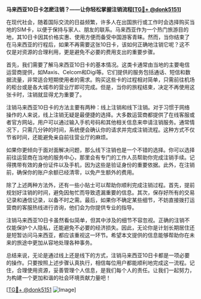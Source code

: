 **马来西亚10日卡怎麽注销？——让你轻松掌握注销流程[[TG💪+ @donk5151](https://t.me/s/donk5151)]**

在现代社会，随着国际交流的日益频繁，许多人在出国旅行或工作时会选择购买当地的SIM卡，以便于保持与家人、朋友的联系。马来西亚作为一个热门旅游目的地，其10日卡因其价格实惠、使用方便而备受中国游客青睐。然而，当你结束了在马来西亚的行程后，如果不再需要这张10日卡，该如何正确地注销它呢？这不仅是对资源的合理利用，更是避免不必要的费用支出的重要步骤。

首先，我们需要了解马来西亚10日卡的基本情况。这类卡通常由当地的主要电信运营商提供，如Maxis、Celcom和Digi等。它们提供的服务包括通话、短信和数据流量，非常适合短期使用者的需求。购买这些卡的过程相对简单，只需前往机场的柜台或是各大城市的营业厅即可完成。但是，当你的旅程结束，决定不再使用这张卡时，注销就显得尤为重要了。

注销马来西亚10日卡的方法主要有两种：线上注销和线下注销。对于习惯于网络操作的人来说，线上注销无疑是最便捷的选择。大多数运营商都提供了在线客服或者官方网站，用户可以通过输入手机号码和其他相关信息来申请注销服务。通常情况下，只需几分钟的时间，系统便会确认你的请求并完成注销流程。这种方式不仅节省时间，还能避免亲自前往营业厅的麻烦。

如果你更倾向于面对面解决问题，那么线下注销也是一个不错的选择。你可以选择前往运营商在当地的服务中心，那里会有专门的工作人员帮助你完成注销手续。记得携带有效的身份证件以及手机，因为这些是验证身份的重要依据。此外，在注销前，确保你的账户余额已经清零，以免产生额外的费用。

除了上述两种方法外，还有一些小贴士可以帮助你顺利完成注销过程。首先，提前规划好注销的时间，避免因匆忙而导致遗漏重要的信息。其次，保存好所有的交易记录和通信记录，以备不时之需。最后，如果你不确定某些细节，不妨直接拨打运营商的客服热线进行咨询，他们会为你提供专业的指导。

注销马来西亚10日卡虽然看似简单，但其中涉及的细节不容忽视。正确的注销不仅能保护个人隐私，还能避免不必要的经济损失。因此，无论你是计划长期居住还是短暂访问马来西亚，都应该重视这一环节。希望本文提供的信息能够帮助你在未来的旅途中更加从容地处理各种事务。

总结来说，无论是通过线上还是线下的方式，注销马来西亚10日卡都是一项必要的操作。只要按照上述步骤认真执行，相信每位用户都能顺利地完成这一流程。记住，合理使用资源，妥善管理个人信息，是我们每个人的责任。让我们一起努力，为构建一个更加和谐的社会环境贡献力量吧！

[[TG💪+ @donk5151](https://t.me/s/donk5151) ![Image](https://i.postimg.cc/rwNCRYN7/Snipaste-2025-04-30-17-27-05.png)]